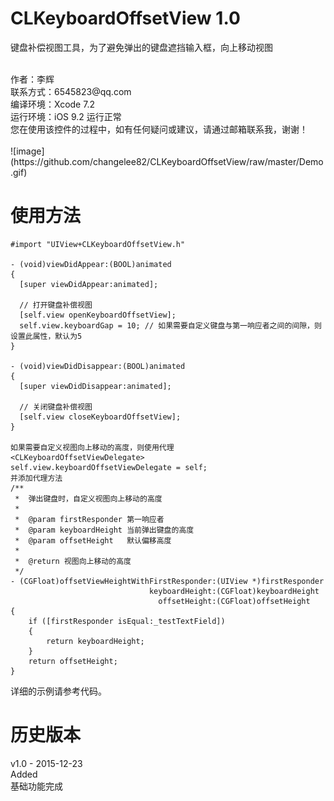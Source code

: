 # CLKeyboardOffsetView 1.0
键盘补偿视图工具，为了避免弹出的键盘遮挡输入框，向上移动视图

<br />
作者：李辉 <br />
联系方式：6545823@qq.com <br />
编译环境：Xcode 7.2 <br />
运行环境：iOS 9.2 运行正常 <br />
您在使用该控件的过程中，如有任何疑问或建议，请通过邮箱联系我，谢谢！ <br />

<br />
![image](https://github.com/changelee82/CLKeyboardOffsetView/raw/master/Demo.gif)
<br />

使用方法
===============

    #import "UIView+CLKeyboardOffsetView.h"
      
    - (void)viewDidAppear:(BOOL)animated
    {
      [super viewDidAppear:animated];
      
      // 打开键盘补偿视图
      [self.view openKeyboardOffsetView];
      self.view.keyboardGap = 10; // 如果需要自定义键盘与第一响应者之间的间隙，则设置此属性，默认为5
    }
  
    - (void)viewDidDisappear:(BOOL)animated
    {
      [super viewDidDisappear:animated];
      
      // 关闭键盘补偿视图
      [self.view closeKeyboardOffsetView];
    }
    
    如果需要自定义视图向上移动的高度，则使用代理 
    <CLKeyboardOffsetViewDelegate>
    self.view.keyboardOffsetViewDelegate = self;
    并添加代理方法
    /**
     *  弹出键盘时，自定义视图向上移动的高度
     *
     *  @param firstResponder 第一响应者
     *  @param keyboardHeight 当前弹出键盘的高度
     *  @param offsetHeight   默认偏移高度
     *
     *  @return 视图向上移动的高度
     */
    - (CGFloat)offsetViewHeightWithFirstResponder:(UIView *)firstResponder
                                   keyboardHeight:(CGFloat)keyboardHeight
                                     offsetHeight:(CGFloat)offsetHeight
    {
        if ([firstResponder isEqual:_testTextField])
        {
            return keyboardHeight;
        }
        return offsetHeight;
    }


详细的示例请参考代码。 <br />

历史版本
===============
v1.0 - 2015-12-23 <br />
Added <br />
基础功能完成 <br />
